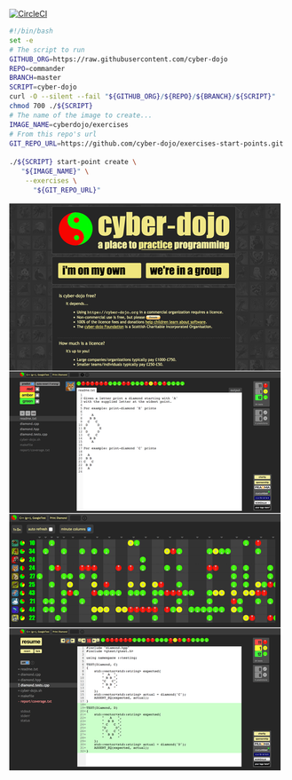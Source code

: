 
[![CircleCI](https://circleci.com/gh/cyber-dojo/exercises.svg?style=svg)](https://circleci.com/gh/cyber-dojo/exercises-start-points)

```bash
#!/bin/bash
set -e
# The script to run
GITHUB_ORG=https://raw.githubusercontent.com/cyber-dojo
REPO=commander
BRANCH=master
SCRIPT=cyber-dojo
curl -O --silent --fail "${GITHUB_ORG}/${REPO}/${BRANCH}/${SCRIPT}"
chmod 700 ./${SCRIPT}
# The name of the image to create...
IMAGE_NAME=cyberdojo/exercises
# From this repo's url
GIT_REPO_URL=https://github.com/cyber-dojo/exercises-start-points.git

./${SCRIPT} start-point create \
   "${IMAGE_NAME}" \
    --exercises \
      "${GIT_REPO_URL}"        
```

![cyber-dojo.org home page](https://github.com/cyber-dojo/cyber-dojo/blob/master/shared/home_page_snapshot.png)
